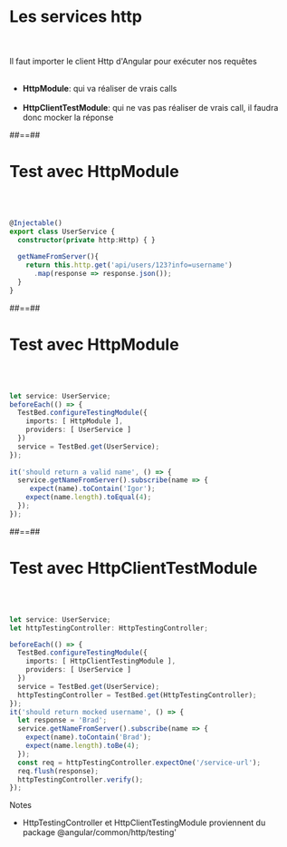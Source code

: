 <!-- .slide: class="sfeir-basic-slide" -->
# Les services http
<br><br>
Il faut importer le client Http d'Angular pour exécuter nos requêtes<br><br>
- __HttpModule__: qui va réaliser de vrais calls<br><br>
- __HttpClientTestModule__: qui ne vas pas réaliser de vrais call, il faudra donc mocker la réponse

##==##

<!-- .slide: class="sfeir-basic-slide with-code" -->
# Test avec HttpModule
<br><br>
```typescript
@Injectable()
export class UserService {
  constructor(private http:Http) { }
  
  getNameFromServer(){
    return this.http.get('api/users/123?info=username')
      .map(response => response.json());
  }
}
```
<!-- .element: class="big-code" -->

##==##

<!-- .slide: class="sfeir-basic-slide with-code" -->
# Test avec HttpModule
<br><br>
```typescript
let service: UserService;
beforeEach(() => {
  TestBed.configureTestingModule({
    imports: [ HttpModule ],
    providers: [ UserService ]
  })
  service = TestBed.get(UserService);
});
  
it('should return a valid name', () => {
  service.getNameFromServer().subscribe(name => { 
     expect(name).toContain('Igor');
  	expect(name.length).toEqual(4);
  });
});
```
<!-- .element: class="big-code" -->

##==## 
<!-- .slide: class="sfeir-basic-slide with-code" -->
# Test avec HttpClientTestModule
<br><br>
```typescript
let service: UserService;
let httpTestingController: HttpTestingController;

beforeEach(() => {
  TestBed.configureTestingModule({
    imports: [ HttpClientTestingModule ],
    providers: [ UserService ]
  })
  service = TestBed.get(UserService);
  httpTestingController = TestBed.get(HttpTestingController);
});
it('should return mocked username', () => {
  let response = 'Brad'; 
  service.getNameFromServer().subscribe(name => {
    expect(name).toContain('Brad');
    expect(name.length).toBe(4);
  });
  const req = httpTestingController.expectOne('/service-url');
  req.flush(response);
  httpTestingController.verify();
});
```
<!-- .element: class="big-code" -->
Notes
- HttpTestingController et HttpClientTestingModule proviennent du package @angular/common/http/testing'
